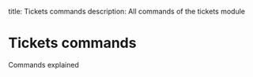 title: Tickets commands
description: All commands of the tickets module

# Tickets commands

Commands explained
